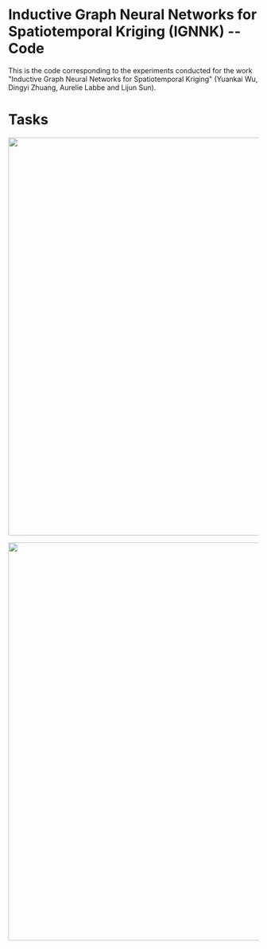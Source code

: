# Inductive Graph Neural Networks for Spatiotemporal Kriging (IGNNK) -- Code

This is the code corresponding to the experiments conducted for the work "Inductive Graph Neural Networks for Spatiotemporal Kriging"
(Yuankai Wu, Dingyi Zhuang, Aurelie Labbe and Lijun Sun).

# Tasks

>
<p align="center">
<img align="middle" src="https://github.com/Kaimaoge/IGNNK/blob/master/figs/Fig1new2.pdf" width="800" />
</p>

<p align="center">
<img align="middle" src="https://github.com/Kaimaoge/IGNNK/blob/master/figs/Fig2new2.pdf" width="800" />
</p>
